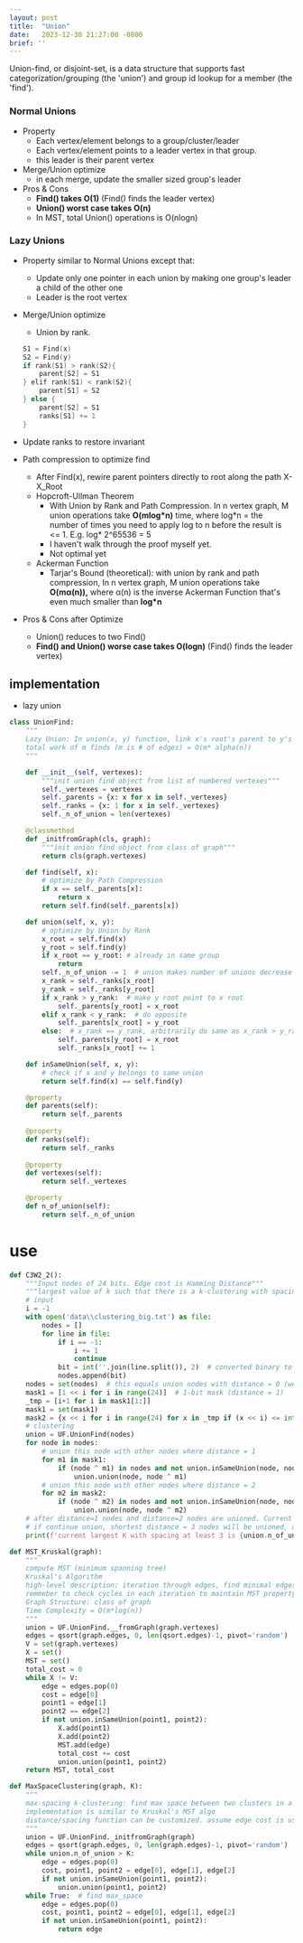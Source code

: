```yaml
---
layout: post
title:  "Union"
date:   2023-12-30 21:27:00 -0800
brief: ''
---
```


Union-find, or disjoint-set, is a data structure that supports fast categorization/grouping (the 'union') and group id lookup for a member (the 'find'). 

### Normal Unions
-   Property
    -   Each vertex/element belongs to a group/cluster/leader
    -   Each vertex/element points to a leader vertex in that group.
    -   this leader is their parent vertex
-   Merge/Union optimize
    -   in each merge, update the smaller sized group's leader
-   Pros & Cons
    -   **Find() takes O(1)** (Find() finds the leader vertex)
    -   **Union() worst case takes O(n)**
    -   In MST, total Union() operations is O(nlogn)

###  Lazy Unions
-   Property similar to Normal Unions except that:
    -   Update only one pointer in each union by making one group's leader a child of the other one
    -   Leader is the root vertex
-   Merge/Union optimize
    -   Union by rank.
	```C++
	S1 = Find(x)
	S2 = Find(y)
	if rank(S1) > rank(S2){
		parent[S2] = S1
	} elif rank(S1) < rank(S2){
		parent[S1] = S2
	} else {
		parent[S2] = S1
		ranks[S1] += 1
	}
	```
-   Update ranks to restore invariant
-   Path compression to optimize find
    -   After Find(x), rewire parent pointers directly to root along the path X-X_Root
    -   Hopcroft-Ullman Theorem
        -   With Union by Rank and Path Compression. In n vertex graph, M union operations take **O(mlog\*n)** time, where log\*n = the number of times you need to apply log to n before the result is \<= 1. E.g. log\* 2\^65536 = 5
        -   I haven't walk through the proof myself yet.
        -   Not optimal yet
    -   Ackerman Function
        -   Tarjar's Bound (theoretical): with union by rank and path compression, In n vertex graph, M union operations take **O(mα(n)),** where α(n) is the inverse Ackerman Function that's even much smaller than **log\*n**

-   Pros & Cons after Optimize
    -   Union() reduces to two Find()
    -   **Find() and Union() worse case takes O(logn)** (Find() finds the leader vertex)

## implementation
- lazy union
```python
class UnionFind:
	"""
	Lazy Union: In union(x, y) function, link x's root's parent to y's root
	total work of m finds (m is # of edges) = O(m* alpha(n))
	"""

	def __init__(self, vertexes):
		"""init union find object from list of numbered vertexes"""
		self._vertexes = vertexes
		self._parents = {x: x for x in self._vertexes}
		self._ranks = {x: 1 for x in self._vertexes}
		self._n_of_union = len(vertexes)

	@classmethod
	def _initfromGraph(cls, graph):
		"""init union find object from class of graph"""
		return cls(graph.vertexes)

	def find(self, x):
		# optimize by Path Compression
		if x == self._parents[x]:
			return x
		return self.find(self._parents[x])

	def union(self, x, y):
		# optimize by Union by Rank
		x_root = self.find(x)
		y_root = self.find(y)
		if x_root == y_root: # already in same group
			return
		self._n_of_union -= 1  # union makes number of unions decrease by 1
		x_rank = self._ranks[x_root]
		y_rank = self._ranks[y_root]
		if x_rank > y_rank:  # make y root point to x root
			self._parents[y_root] = x_root
		elif x_rank < y_rank:  # do opposite
			self._parents[x_root] = y_root
		else:  # x_rank == y_rank, arbitrarily do same as x_rank > y_rank, additionally add 1 to x's root's rank
			self._parents[y_root] = x_root
			self._ranks[x_root] += 1

	def inSameUnion(self, x, y):
		# check if x and y belongs to same union
		return self.find(x) == self.find(y)

	@property
	def parents(self):
		return self._parents
	
	@property
	def ranks(self):
		return self._ranks
	
	@property
	def vertexes(self):
		return self._vertexes

	@property
	def n_of_union(self):
		return self._n_of_union
```

# use
```python
def C3W2_2():
	"""Input nodes of 24 bits. Edge cost is Hamming Distance"""
	"""largest value of k such that there is a k-clustering with spacing at least 3"""
	# input
	i = -1
	with open('data\\clustering_big.txt') as file:
		nodes = []
		for line in file:
			if i == -1:
				i += 1
				continue
			bit = int(''.join(line.split()), 2)  # converted binary to decimal
			nodes.append(bit)
	nodes = set(nodes)  # this equals union nodes with distance = 0 (we only care about distinced nodes in this problem)
	mask1 = [1 << i for i in range(24)]  # 1-bit mask (distance = 1)
	_tmp = [i+1 for i in mask1[1:]]
	mask1 = set(mask1)
	mask2 = {x << i for i in range(24) for x in _tmp if (x << i) <= int('1'*24, 2)}  # 2-bit mask (distance = 2)
	# clustering
	union = UF.UnionFind(nodes)
	for node in nodes:
		# union this node with other nodes where distance = 1
		for m1 in mask1:
			if (node ^ m1) in nodes and not union.inSameUnion(node, node ^ m1):
				union.union(node, node ^ m1)
		# union this node with other nodes where distance = 2
		for m2 in mask2:
			if (node ^ m2) in nodes and not union.inSameUnion(node, node ^ m2):
				union.union(node, node ^ m2)
	# after distance=1 nodes and distance=2 nodes are unioned. Current K is the largest with spacing at least 3
	# if continue union, shortest distance = 3 nodes will be unioned, and K will decrease.
	print(f'current largest K with spacing at least 3 is {union.n_of_union}')
```

```python
def MST_Kruskal(graph):
	"""
	compute MST (minimum spanning tree)
	Kruskal's Algorithm
	high-level description: iteration through edges, find minimal edges in each iteration and add it to MST until MST is completed
	remmeber to check cycles in each iteration to maintain MST property (use union-find to achieve O(1) cycle check)
	Graph Structure: class of graph
	Time Complexity = O(m*log(n))
	"""
	union = UF.UnionFind.__fromGraph(graph.vertexes)
	edges = qsort(graph.edges, 0, len(qsort.edges)-1, pivot='random')
	V = set(graph.vertexes)
	X = set()
	MST = set()
	total_cost = 0
	while X != V:
		edge = edges.pop(0)
		cost = edge[0]
		point1 = edge[1]
		point2 == edge[2]
		if not union.inSameUnion(point1, point2):
			X.add(point1)
			X.add(point2)
			MST.add(edge)
			total_cost += cost
			union.union(point1, point2)
	return MST, total_cost
```

```python
def MaxSpaceClustering(graph, K):
	"""
	max-spacing k-clustering: find max space between two clusters in a K-cluster graph
	implementation is similar to Kruskal's MST algo
	distance/spacing function can be customized. assume edge cost is used
	"""
	union = UF.UnionFind._initfromGraph(graph)
	edges = qsort(graph.edges, 0, len(graph.edges)-1, pivot='random')
	while union.n_of_union > K:
		edge = edges.pop(0)
		cost, point1, point2 = edge[0], edge[1], edge[2]
		if not union.inSameUnion(point1, point2):
			union.union(point1, point2)
	while True:  # find max_space
		edge = edges.pop(0)
		cost, point1, point2 = edge[0], edge[1], edge[2]
		if not union.inSameUnion(point1, point2):
			return edge
```